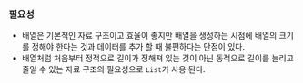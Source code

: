 ### 필요성

- 배열은 기본적인 자료 구조이고 효율이 좋지만 배열을 생성하는 시점에 배열의 크기를 정해야 한다는 것과 데이터를 추가 할 때 불편하다는 단점이 있다.
- 배열처럼 처음부터 정적으로 길이가 정해져 있는 것이 아닌 동적으로 길이를 늘리고 줄일 수 있는 자료 구조의 필요성으로 `List`가 사용 된다.

### 